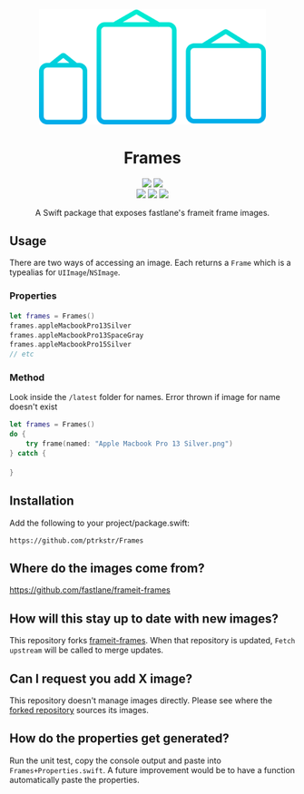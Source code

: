 <div align="center">
  <img src="Assets/logo/logo.svg" width=400pt/>
    <h1 style="border-bottom: none">
			Frames      
    </h1>
  <div>
      <a href="https://swiftpackageindex.com/ptrkstr/Frames"><img src="https://img.shields.io/endpoint?url=https%3A%2F%2Fswiftpackageindex.com%2Fapi%2Fpackages%2Fptrkstr%2FFrames%2Fbadge%3Ftype%3Dplatforms"/></a>
      <a href="https://swiftpackageindex.com/ptrkstr/Frames"><img src="https://img.shields.io/endpoint?url=https%3A%2F%2Fswiftpackageindex.com%2Fapi%2Fpackages%2Fptrkstr%2FFrames%2Fbadge%3Ftype%3Dswift-versions"/></a>
      <br>
      <a href="https://github.com/apple/swift-package-manager" alt="Frames on Swift Package Manager"><img src="https://img.shields.io/badge/Swift%20Package%20Manager-compatible-brightgreen.svg" /></a>
      <a href="https://github.com/ptrkstr/Frames/actions/workflows/swift.yml"><img src="https://github.com/ptrkstr/Frames/actions/workflows/swift.yml/badge.svg"/></a>
      <a href="https://codecov.io/gh/ptrkstr/Frames"><img src="https://codecov.io/gh/ptrkstr/Frames/branch/develop/graph/badge.svg?token=MOY3X2DOQA"/></a>
  </div>
  <p>
    A Swift package that exposes fastlane's frameit frame images.
  </p>
</div>

## Usage

There are two ways of accessing an image. Each returns a `Frame` which is a typealias for `UIImage`/`NSImage`.

### Properties

```swift
let frames = Frames()
frames.appleMacbookPro13Silver
frames.appleMacbookPro13SpaceGray
frames.appleMacbookPro15Silver
// etc
```

### Method

Look inside the `/latest` folder for names. Error thrown if image for name doesn't exist

```swift
let frames = Frames()
do {
    try frame(named: "Apple Macbook Pro 13 Silver.png")
} catch {
	  
}
```

## Installation

Add the following to your project/package.swift:

```
https://github.com/ptrkstr/Frames
```

## Where do the images come from?

https://github.com/fastlane/frameit-frames

## How will this stay up to date with new images?

This repository forks [frameit-frames](https://github.com/fastlane/frameit-frames). When that repository is updated, `Fetch upstream` will be called to merge updates.

## Can I request you add X image?

This repository doesn't manage images directly. Please see where the [forked repository](https://github.com/fastlane/fastlane/tree/master/frameit/frames_generator) sources its images.

## How do the properties get generated?

Run the unit test, copy the console output and paste into `Frames+Properties.swift`. A future improvement would be to have a function automatically paste the properties.
